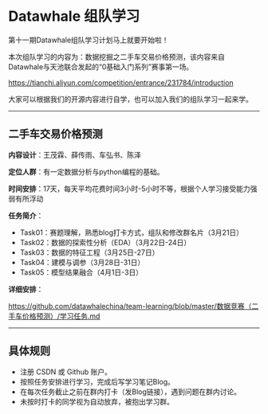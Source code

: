 # Datawhale 组队学习

第十一期Datawhale组队学习计划马上就要开始啦！

本次组队学习的内容为：数据挖掘之二手车交易价格预测，该内容来自 Datawhale与天池联合发起的“0基础入门系列”赛事第一场。

https://tianchi.aliyun.com/competition/entrance/231784/introduction

大家可以根据我们的开源内容进行自学，也可以加入我们的组队学习一起来学。

---
## 二手车交易价格预测

**内容设计**：王茂霖、薛传雨、车弘书、陈泽

**定位人群**：有一定数据分析与python编程的基础。

**时间安排**：17天，每天平均花费时间3小时-5小时不等，根据个人学习接受能力强弱有所浮动


**任务简介**：

- Task01：赛题理解，熟悉blog打卡方式，组队和修改群名片（3月21日）
- Task02：数据的探索性分析（EDA）（3月22日-24日）
- Task03：数据的特征工程（3月25日-27日）
- Task04：建模与调参（3月28日-31日）
- Task05：模型结果融合（4月1日-3日）

**详细安排**：

https://github.com/datawhalechina/team-learning/blob/master/数据竞赛（二手车价格预测）/学习任务.md



---
## 具体规则
- 注册 CSDN 或 Github 账户。
- 按照任务安排进行学习，完成后写学习笔记Blog。
- 在每次任务截止之前在群内打卡（发Blog链接），遇到问题在群内讨论。
- 未按时打卡的同学视为自动放弃，被抱出学习群。


